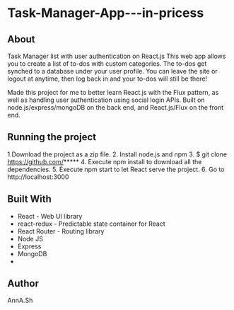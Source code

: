 # Task-Manager-App---in-pricess



About
-----
Task Manager list with user authentication on React.js
This web app allows you to create a list of to-dos with custom categories. The to-dos get synched to a database under your user profile. You can leave the site or logout at anytime, then log back in and your to-dos will still be there!

Made this project for me to better learn React.js with the Flux pattern, as well as handling user authentication using social login APIs. Built on node.js/express/mongoDB on the back end, and React.js/Flux on the front end.

Running the project
--------------------
1.Download the project as a zip file. 2. Install node.js and npm 3. $ git clone https://github.com/***** 4. Execute npm install to download all the dependencies. 5. Execute npm start to let React serve the project. 6. Go to http://localhost:3000

Built With
----------
 * React - Web UI library
 * react-redux - Predictable state container for React
 * React Router - Routing library
 * Node JS
 * Express
 * MongoDB
 * 
Author
--------
AnnA.Sh
